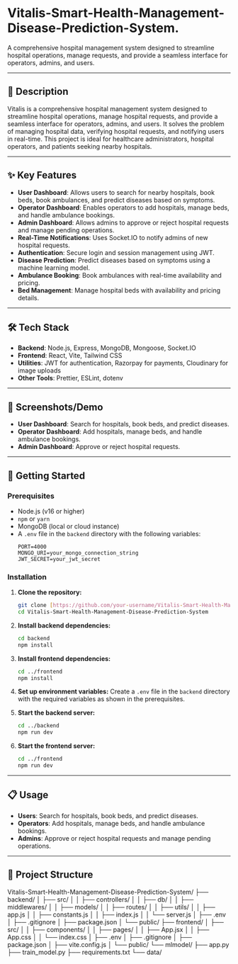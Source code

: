 # Vitalis-Smart-Health-Management-Disease-Prediction-System.

A comprehensive hospital management system designed to streamline hospital operations, manage requests, and provide a seamless interface for operators, admins, and users.

---

## 📜 Description

Vitalis is a comprehensive hospital management system designed to streamline hospital operations, manage hospital requests, and provide a seamless interface for operators, admins, and users. It solves the problem of managing hospital data, verifying hospital requests, and notifying users in real-time. This project is ideal for healthcare administrators, hospital operators, and patients seeking nearby hospitals.

---

## ✨ Key Features

* **User Dashboard**: Allows users to search for nearby hospitals, book beds, book ambulances, and predict diseases based on symptoms.
* **Operator Dashboard**: Enables operators to add hospitals, manage beds, and handle ambulance bookings.
* **Admin Dashboard**: Allows admins to approve or reject hospital requests and manage pending operations.
* **Real-Time Notifications**: Uses Socket.IO to notify admins of new hospital requests.
* **Authentication**: Secure login and session management using JWT.
* **Disease Prediction**: Predict diseases based on symptoms using a machine learning model.
* **Ambulance Booking**: Book ambulances with real-time availability and pricing.
* **Bed Management**: Manage hospital beds with availability and pricing details.

---

## 🛠️ Tech Stack

* **Backend**: Node.js, Express, MongoDB, Mongoose, Socket.IO
* **Frontend**: React, Vite, Tailwind CSS
* **Utilities**: JWT for authentication, Razorpay for payments, Cloudinary for image uploads
* **Other Tools**: Prettier, ESLint, dotenv

---

## 📸 Screenshots/Demo

* **User Dashboard**: Search for hospitals, book beds, and predict diseases.
* **Operator Dashboard**: Add hospitals, manage beds, and handle ambulance bookings.
* **Admin Dashboard**: Approve or reject hospital requests.


---

## 🚀 Getting Started

### Prerequisites

* Node.js (v16 or higher)
* `npm` or `yarn`
* MongoDB (local or cloud instance)
* A `.env` file in the `backend` directory with the following variables:
    ```env
    PORT=4000
    MONGO_URI=your_mongo_connection_string
    JWT_SECRET=your_jwt_secret
    ```

### Installation

1.  **Clone the repository:**
    ```bash
    git clone [https://github.com/your-username/Vitalis-Smart-Health-Management-Disease-Prediction-System.git](https://github.com/your-username/Vitalis-Smart-Health-Management-Disease-Prediction-System.git)
    cd Vitalis-Smart-Health-Management-Disease-Prediction-System
    ```
2.  **Install backend dependencies:**
    ```bash
    cd backend
    npm install
    ```
3.  **Install frontend dependencies:**
    ```bash
    cd ../frontend
    npm install
    ```
4.  **Set up environment variables:**
    Create a `.env` file in the `backend` directory with the required variables as shown in the prerequisites.

5.  **Start the backend server:**
    ```bash
    cd ../backend
    npm run dev
    ```
6.  **Start the frontend server:**
    ```bash
    cd ../frontend
    npm run dev
    ```

---

## 📋 Usage

* **Users**: Search for hospitals, book beds, and predict diseases.
* **Operators**: Add hospitals, manage beds, and handle ambulance bookings.
* **Admins**: Approve or reject hospital requests and manage pending operations.

---

## 📁 Project Structure

Vitalis-Smart-Health-Management-Disease-Prediction-System/
├── backend/
│   ├── src/
│   │   ├── controllers/
│   │   ├── db/
│   │   ├── middlewares/
│   │   ├── models/
│   │   ├── routes/
│   │   ├── utils/
│   │   ├── app.js
│   │   ├── constants.js
│   │   ├── index.js
│   │   └── server.js
│   ├── .env
│   ├── .gitignore
│   ├── package.json
│   └── public/
├── frontend/
│   ├── src/
│   │   ├── components/
│   │   ├── pages/
│   │   ├── App.jsx
│   │   ├── App.css
│   │   └── index.css
│   ├── .env
│   ├── .gitignore
│   ├── package.json
│   ├── vite.config.js
│   └── public/
└── mlmodel/
├── app.py
├── train_model.py
├── requirements.txt
└── data/
